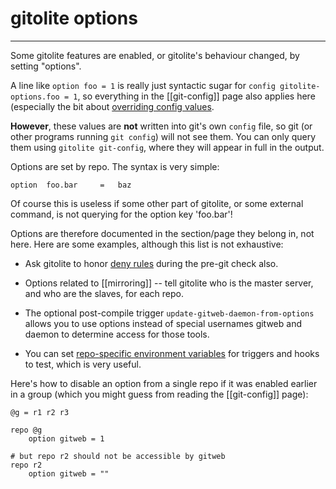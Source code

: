 # gitolite options

----

Some gitolite features are enabled, or gitolite's behaviour changed, by
setting "options".

A line like `option foo = 1` is really just syntactic sugar for
`config gitolite-options.foo = 1`, so everything in the [[git-config]] page
also applies here (especially the bit about [overriding config
values](git-config/#overriding-config-values).

**However**, these values are **not** written into git's own `config` file, so
git (or other programs running `git config`) will not see them.  You can only
query them using `gitolite git-config`, where they will appear in full in the
output.

Options are set by repo.  The syntax is very simple:

    option  foo.bar     =   baz

Of course this is useless if some other part of gitolite, or some external
command, is not querying for the option key 'foo.bar'!

Options are therefore documented in the section/page they belong in, not here.
Here are some examples, although this list is not exhaustive:

  * Ask gitolite to honor [deny rules][deny-rules]  during the pre-git check
    also.

  * Options related to [[mirroring]] -- tell gitolite who is the master server,
    and who are the slaves, for each repo.

  * The optional post-compile trigger `update-gitweb-daemon-from-options`
    allows you to use options instead of special usernames gitweb and daemon
    to determine access for those tools.

  * You can set [repo-specific environment variables][rsev] for triggers and
    hooks to test, which is very useful.

[deny-rules]: conf-2/#read-access-respecting-deny-rules
[rsev]: dev-notes/#appendix-1-repo-specific-environment-variables

Here's how to disable an option from a single repo if it was enabled earlier
in a group (which you might guess from reading the [[git-config]] page):

```gitolite
@g = r1 r2 r3

repo @g
    option gitweb = 1

# but repo r2 should not be accessible by gitweb
repo r2
    option gitweb = ""
```


